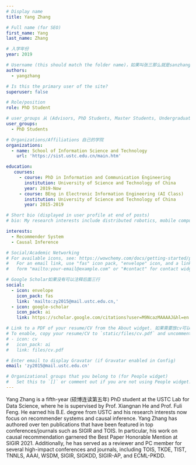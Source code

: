 ```yaml
---
# Display name
title: Yang Zhang

# Full name (for SEO)
first_name: Yang
last_name: Zhang

# 入学年份
year: 2019

# Username (this should match the folder name)，如果叫张三那么就是sanzhang
authors:
  - yangzhang

# Is this the primary user of the site? 
superuser: false

# Role/position 
role: PhD Student

# user_groups 从 (Advisors, PhD Students, Master Students, Undergraduate) 从这四个里面选
user_groups:
  - PhD Students

# Organizations/Affiliations 自己的学院
organizations:
  - name: School of Information Science and Technology
    url: 'https://sist.ustc.edu.cn/main.htm'

education:
   courses:
     - course: PhD in Information and Communication Engineering
       institution: University of Science and Technology of China
       year: 2019-Now
     - course: BEng in Electronic Information Engineering (AI Class)
       institution: University of Science and Technology of China
       year: 2015-2019

# Short bio (displayed in user profile at end of posts)
# bio: My research interests include distributed robotics, mobile computing and programmable matter.

interests:
  - Recommender System
  - Causal Inference

# Social/Academic Networking
# For available icons, see: https://wowchemy.com/docs/getting-started/page-builder/#icons
#   For an email link, use "fas" icon pack, "envelope" icon, and a link in the
#   form "mailto:your-email@example.com" or "#contact" for contact widget.

# Google Scholar如果没有可以注释后面三行
social:
  - icon: envelope
    icon_pack: fas
    link: 'mailto:zy2015@mail.ustc.edu.cn,'
  - icon: google-scholar
    icon_pack: ai
    link: https://scholar.google.com/citations?user=M9NcazMAAAAJ&hl=en

# Link to a PDF of your resume/CV from the About widget. 如果需要放cv可以发给我
# To enable, copy your resume/CV to `static/files/cv.pdf` and uncomment the lines below.
# - icon: cv
#   icon_pack: ai
#   link: files/cv.pdf

# Enter email to display Gravatar (if Gravatar enabled in Config)
email: 'zy2015@mail.ustc.edu.cn'

# Organizational groups that you belong to (for People widget)
#   Set this to `[]` or comment out if you are not using People widget.
---
```


Yang Zhang is a fifth-year (硕博连读第五年) PhD student at the USTC Lab for Data Science, where he is supervised by Prof. Xiangnan He and Prof. Fuli Feng. He earned his B.E. degree from USTC and his research interests now focus on recommender systems and causal inference. Yang Zhang has authored over ten publications that have been featured in top conferences/journals such as SIGIR and TOIS. In particular, his work on causal recommendation garnered the Best Paper Honorable Mention at SIGIR 2021. Additionally, he has served as a reviewer and PC member for several high-impact conferences and journals, including TOIS, TKDE, TIST, TNNLS, AAAI, WSDM, SIGIR, SIGKDD, SIGIR-AP, and ECML-PKDD.